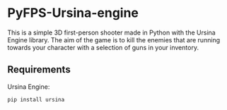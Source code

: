 # PyFPS-Ursina-engine
This is a simple 3D first-person shooter made in Python with the Ursina Engine library. The aim of the game is to kill the enemies that are running towards your character with a selection of guns in your inventory.

## Requirements
Ursina Engine:
```
pip install ursina
```

